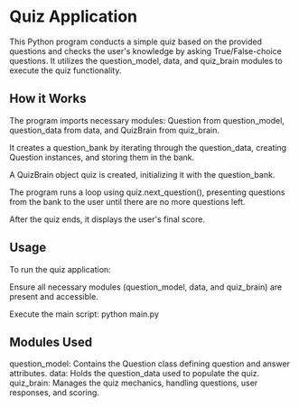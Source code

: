 # Quiz Application
This Python program conducts a simple quiz based on the provided questions and checks the user's knowledge by asking True/False-choice questions. It utilizes the question_model, data, and quiz_brain modules to execute the quiz functionality.

## How it Works
The program imports necessary modules: Question from question_model, question_data from data, and QuizBrain from quiz_brain.

It creates a question_bank by iterating through the question_data, creating Question instances, and storing them in the bank.

A QuizBrain object quiz is created, initializing it with the question_bank.

The program runs a loop using quiz.next_question(), presenting questions from the bank to the user until there are no more questions left.

After the quiz ends, it displays the user's final score.

## Usage
To run the quiz application:

Ensure all necessary modules (question_model, data, and quiz_brain) are present and accessible.

Execute the main script:
python main.py

## Modules Used
question_model: Contains the Question class defining question and answer attributes.
data: Holds the question_data used to populate the quiz.
quiz_brain: Manages the quiz mechanics, handling questions, user responses, and scoring.
